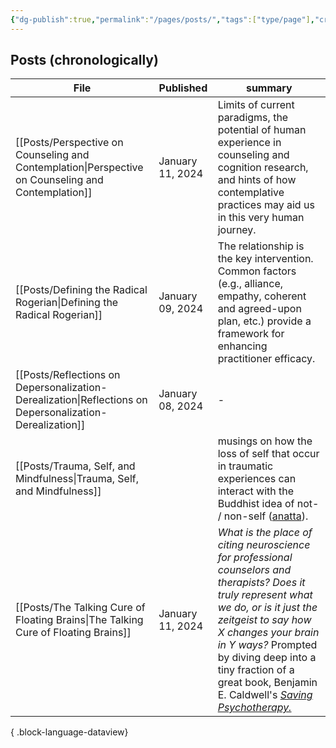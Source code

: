 ```yaml
---
{"dg-publish":true,"permalink":"/pages/posts/","tags":["type/page"],"created":"2024-01-09T11:23:10.810-08:00","updated":"2024-01-11T11:24:16.000-08:00"}
---
```


## Posts (chronologically)
| File                                                                                                        | Published        | summary                                                                                                                                                                                                                                                                                                            |
| ----------------------------------------------------------------------------------------------------------- | ---------------- | ------------------------------------------------------------------------------------------------------------------------------------------------------------------------------------------------------------------------------------------------------------------------------------------------------------------ |
| [[Posts/Perspective on Counseling and Contemplation\|Perspective on Counseling and Contemplation]]       | January 11, 2024 | Limits of current paradigms, the potential of human experience in counseling and cognition research, and hints of how contemplative practices may aid us in this very human journey.                                                                                                                               |
| [[Posts/Defining the Radical Rogerian\|Defining the Radical Rogerian]]                                   | January 09, 2024 | The relationship is the key intervention. Common factors (e.g., alliance, empathy, coherent and agreed-upon plan, etc.) provide a framework for enhancing practitioner efficacy.                                                                                                                                   |
| [[Posts/Reflections on Depersonalization-Derealization\|Reflections on Depersonalization-Derealization]] | January 08, 2024 | \-                                                                                                                                                                                                                                                                                                                 |
| [[Posts/Trauma, Self, and Mindfulness\|Trauma, Self, and Mindfulness]]                                   |                  | musings on how the loss of self that occur in traumatic experiences can interact with the Buddhist idea of not- / non-self ([anatta](https://www.blogger.com/u/1/blog/post/edit/7448175482537401591/5695876508634988498#)).                                                                                        |
| [[Posts/The Talking Cure of Floating Brains\|The Talking Cure of Floating Brains]]                       | January 11, 2024 | _What is the place of citing neuroscience for professional counselors and therapists? Does it truly represent what we do, or is it just the zeitgeist to say how X changes your brain in Y ways?_ Prompted by diving deep into a tiny fraction of a great book, Benjamin E. Caldwell's [_Saving Psychotherapy._]() |

{ .block-language-dataview}

